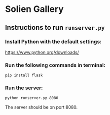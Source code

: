 # Solien Gallery

## Instructions to run `runserver.py`

### Install Python with the default settings:
https://www.python.org/downloads/

### Run the following commands in terminal:
`pip install flask`

### Run the server:
`python runserver.py 8080`

The server should be on port 8080.
